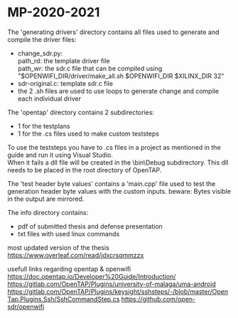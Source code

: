 # MP-2020-2021

The 'generating drivers' directory contains all files used to generate and compile the driver files:
- change_sdr.py:   
    path_rd: the template driver file   
    path_wr: the sdr.c file that can be compiled using "$OPENWIFI_DIR/driver/make_all.sh $OPENWIFI_DIR $XILINX_DIR 32"  
- sdr-original.c:
    template sdr.c file
- the 2 .sh files are used to use loops to generate change and compile each individual driver

The 'opentap' directory contains 2 subdirectories:
- 1 for the testplans 
- 1 for the .cs files used to make custom teststeps

To use the teststeps you have to .cs files in a project as mentioned in the guide and run it using Visual Studio.   
When it fails a dll file will be created in the \bin\Debug subdirectory. This dll needs to be placed in the root directory of OpenTAP.  

The 'test header byte values' contains a 'main.cpp' file used to test the generation header byte values with the custom inputs.
beware: Bytes visible in the output are mirrored.  

The info directory contains:
- pdf of submitted thesis and defense presentation
- txt files with used linux commands

most updated version of the thesis    
https://www.overleaf.com/read/jdxcrsqmmzzx  

usefull links regarding opentap & openwifi  
https://doc.opentap.io/Developer%20Guide/Introduction/    
https://gitlab.com/OpenTAP/Plugins/university-of-malaga/uma-android  
https://gitlab.com/OpenTAP/Plugins/keysight/sshsteps/-/blob/master/OpenTap.Plugins.Ssh/SshCommandStep.cs 
https://github.com/open-sdr/openwifi

